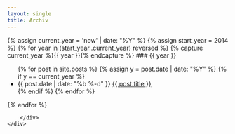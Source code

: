 ```yaml
---
layout: single
title: Archiv
---
```


<div class="row">        
    <div class="col-sm-6">
        <div class="list-group">
          <div class="panel-heading" markdown="1">
{% assign current_year = 'now' | date: "%Y" %}
{% assign start_year = 2014 %}
{% for year in (start_year..current_year) reversed %}
{% capture current_year %}{{ year }}{% endcapture %}
### {{ year }}
  <ul class="posts">
  {% for post in site.posts %}
    {% assign y = post.date | date: "%Y" %}
    {% if y == current_year %}
    <li>
      <span class="post-date">{{ post.date | date: "%b %-d" }}</span>
      <a class="post-link" href="{{ post.url | prepend: site.baseurl }}">{{ post.title }}</a>
    </li>
    {% endif %}
  {% endfor %}
  </ul>
{% endfor %}

</div>

        </div>
    </div>
</div>
